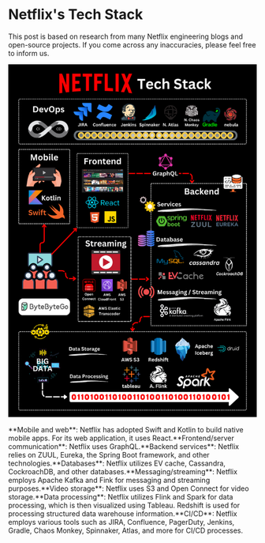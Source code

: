 # Netflix's Tech Stack

This post is based on research from many Netflix engineering blogs and open-source projects. If you come across any inaccuracies, please feel free to inform us.<p>
  <img src="../images/netflix tech stack.png" style="width: 680px" />
</p>
**Mobile and web**: Netflix has adopted Swift and Kotlin to build native mobile apps. For its web application, it uses React.**Frontend/server communication**: Netflix uses GraphQL.**Backend services**: Netflix relies on ZUUL, Eureka, the Spring Boot framework, and other technologies.**Databases**: Netflix utilizes EV cache, Cassandra, CockroachDB, and other databases.**Messaging/streaming**: Netflix employs Apache Kafka and Fink for messaging and streaming purposes.**Video storage**: Netflix uses S3 and Open Connect for video storage.**Data processing**: Netflix utilizes Flink and Spark for data processing, which is then visualized using Tableau. Redshift is used for processing structured data warehouse information.**CI/CD**: Netflix employs various tools such as JIRA, Confluence, PagerDuty, Jenkins, Gradle, Chaos Monkey, Spinnaker, Atlas, and more for CI/CD processes.
